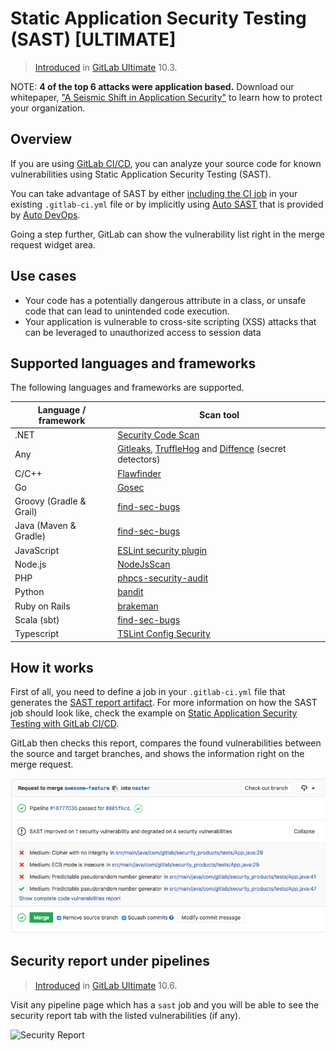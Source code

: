 # Static Application Security Testing (SAST) **[ULTIMATE]**

> [Introduced](https://gitlab.com/gitlab-org/gitlab-ee/issues/3775)
in [GitLab Ultimate](https://about.gitlab.com/pricing/) 10.3.

NOTE: **4 of the top 6 attacks were application based.**
Download our whitepaper,
["A Seismic Shift in Application Security"](https://about.gitlab.com/resources/whitepaper-seismic-shift-application-security/)
to learn how to protect your organization.

## Overview

If you are using [GitLab CI/CD](../../../ci/README.md), you can analyze your source code for known
vulnerabilities using Static Application Security Testing (SAST).

You can take advantage of SAST by either [including the CI job](../../../ci/examples/sast.md) in
your existing `.gitlab-ci.yml` file or by implicitly using
[Auto SAST](../../../topics/autodevops/index.md#auto-sast-ultimate)
that is provided by [Auto DevOps](../../../topics/autodevops/index.md).

Going a step further, GitLab can show the vulnerability list right in the merge
request widget area.

## Use cases

- Your code has a potentially dangerous attribute in a class, or unsafe code
  that can lead to unintended code execution.
- Your application is vulnerable to cross-site scripting (XSS) attacks that can
  be leveraged to unauthorized access to session data

## Supported languages and frameworks

The following languages and frameworks are supported.

| Language / framework    | Scan tool                                                                              |
|-------------------------|----------------------------------------------------------------------------------------|
| .NET                    | [Security Code Scan](https://security-code-scan.github.io)                             |
| Any                     | [Gitleaks](https://github.com/zricethezav/gitleaks), [TruffleHog](https://github.com/dxa4481/truffleHog) and [Diffence](https://github.com/techjacker/diffence) (secret detectors) |
| C/C++                   | [Flawfinder](https://www.dwheeler.com/flawfinder/)                                     |
| Go                      | [Gosec](https://github.com/securego/gosec)                                             |
| Groovy (Gradle & Grail) | [find-sec-bugs](https://find-sec-bugs.github.io/)                                      |
| Java (Maven & Gradle)   | [find-sec-bugs](https://find-sec-bugs.github.io/)                                      |
| JavaScript              | [ESLint security plugin](https://github.com/nodesecurity/eslint-plugin-security)       |
| Node.js                 | [NodeJsScan](https://github.com/ajinabraham/NodeJsScan)                                |
| PHP                     | [phpcs-security-audit](https://github.com/FloeDesignTechnologies/phpcs-security-audit) |
| Python                  | [bandit](https://github.com/PyCQA/bandit)                                              |
| Ruby on Rails           | [brakeman](https://brakemanscanner.org)                                                |
| Scala (sbt)             | [find-sec-bugs](https://find-sec-bugs.github.io/)                                      |
| Typescript              | [TSLint Config Security](https://github.com/webschik/tslint-config-security/)          |

## How it works

First of all, you need to define a job in your `.gitlab-ci.yml` file that generates the
[SAST report artifact](../../../ci/yaml/README.md#artifactsreportssast-ultimate).
For more information on how the SAST job should look like, check the
example on [Static Application Security Testing with GitLab CI/CD](../../../ci/examples/sast.md).

GitLab then checks this report, compares the found vulnerabilities between the source and target
branches, and shows the information right on the merge request.

![SAST Widget](img/sast.png)

## Security report under pipelines

> [Introduced](https://gitlab.com/gitlab-org/gitlab-ee/issues/3776)
in [GitLab Ultimate](https://about.gitlab.com/pricing) 10.6.

Visit any pipeline page which has a `sast` job and you will be able to see
the security report tab with the listed vulnerabilities (if any).

![Security Report](img/security_report.png)
